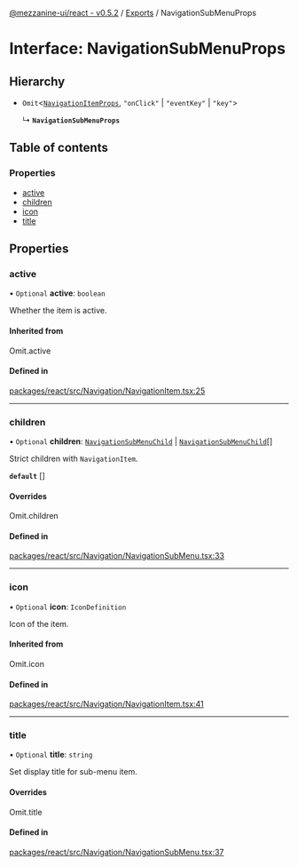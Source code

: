 [@mezzanine-ui/react - v0.5.2](../README.md) / [Exports](../modules.md) / NavigationSubMenuProps

# Interface: NavigationSubMenuProps

## Hierarchy

- `Omit`<[`NavigationItemProps`](navigationitemprops.md), ``"onClick"`` \| ``"eventKey"`` \| ``"key"``\>

  ↳ **`NavigationSubMenuProps`**

## Table of contents

### Properties

- [active](navigationsubmenuprops.md#active)
- [children](navigationsubmenuprops.md#children)
- [icon](navigationsubmenuprops.md#icon)
- [title](navigationsubmenuprops.md#title)

## Properties

### active

• `Optional` **active**: `boolean`

Whether the item is active.

#### Inherited from

Omit.active

#### Defined in

[packages/react/src/Navigation/NavigationItem.tsx:25](https://github.com/Mezzanine-UI/mezzanine/blob/83e0173/packages/react/src/Navigation/NavigationItem.tsx#L25)

___

### children

• `Optional` **children**: [`NavigationSubMenuChild`](../modules.md#navigationsubmenuchild) \| [`NavigationSubMenuChild`](../modules.md#navigationsubmenuchild)[]

Strict children with `NavigationItem`.

**`default`** []

#### Overrides

Omit.children

#### Defined in

[packages/react/src/Navigation/NavigationSubMenu.tsx:33](https://github.com/Mezzanine-UI/mezzanine/blob/83e0173/packages/react/src/Navigation/NavigationSubMenu.tsx#L33)

___

### icon

• `Optional` **icon**: `IconDefinition`

Icon of the item.

#### Inherited from

Omit.icon

#### Defined in

[packages/react/src/Navigation/NavigationItem.tsx:41](https://github.com/Mezzanine-UI/mezzanine/blob/83e0173/packages/react/src/Navigation/NavigationItem.tsx#L41)

___

### title

• `Optional` **title**: `string`

Set display title for sub-menu item.

#### Overrides

Omit.title

#### Defined in

[packages/react/src/Navigation/NavigationSubMenu.tsx:37](https://github.com/Mezzanine-UI/mezzanine/blob/83e0173/packages/react/src/Navigation/NavigationSubMenu.tsx#L37)
